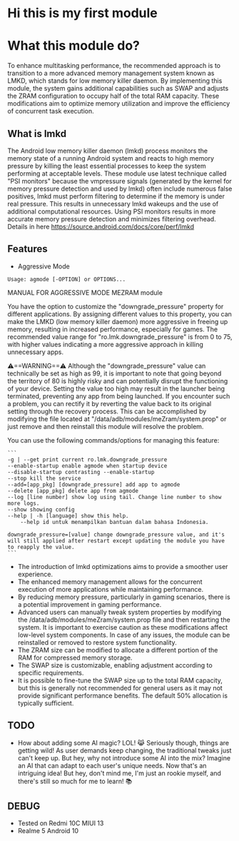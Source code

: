 # Hi this is my first module
# What this module do?
To enhance multitasking performance, the recommended approach is to transition to a more advanced memory management system known as LMKD, which stands for low memory killer daemon. By implementing this module, the system gains additional capabilities such as SWAP and adjusts the ZRAM configuration to occupy half of the total RAM capacity. These modifications aim to optimize memory utilization and improve the efficiency of concurrent task execution.

## What is lmkd
The Android low memory killer daemon (lmkd) process monitors the memory state of a running Android system and reacts to high memory pressure by killing the least essential processes to keep the system performing at acceptable levels. These module use latest technique called "PSI monitors" because the vmpressure signals (generated by the kernel for memory pressure detection and used by lmkd) often include numerous false positives, lmkd must perform filtering to determine if the memory is under real pressure. This results in unnecessary lmkd wakeups and the use of additional computational resources. Using PSI monitors results in more accurate memory pressure detection and minimizes filtering overhead.
Details in here https://source.android.com/docs/core/perf/lmkd 

## Features
- Aggressive Mode
    
`Usage: agmode [-OPTION] or OPTIONS...`

MANUAL FOR AGGRESSIVE MODE MEZRAM module 

You have the option to customize the "downgrade_pressure" property for different applications. By assigning different values to this property, you can make the LMKD (low memory killer daemon) more aggressive in freeing up memory, resulting in increased performance, especially for games. The recommended value range for "ro.lmk.downgrade_pressure" is from 0 to 75, with higher values indicating a more aggressive approach in killing unnecessary apps.

⚠️==WARNING==⚠️
Although the "downgrade_pressure" value can technically be set as high as 99, it is important to note that going beyond the territory of 80 is highly risky and can potentially disrupt the functioning of your device. Setting the value too high may result in the launcher being terminated, preventing any app from being launched. If you encounter such a problem, you can rectify it by reverting the value back to its original setting through the recovery process. This can be accomplished by modifying the file located at "/data/adb/modules/meZram/system.prop" or just remove and then reinstall this module will resolve the problem.

You can use the following commands/options for managing this feature:

    ```
	-g | --get print current ro.lmk.downgrade_pressure
	--enable-startup enable agmode when startup device
	--disable-startup contrasting --enable-startup
	--stop kill the service
	--add=[app_pkg] [downgrade_pressure] add app to agmode
	--delete [app_pkg] delete app from agmode
	--log [line number] show log using tail. Change line number to show more logs.
	--show showing config
	--help | -h [language] show this help.
		--help id untuk menampilkan bantuan dalam bahasa Indonesia.

	downgrade_pressure=[value] change downgrade_pressure value, and it's will still applied after restart except updating the module you have to reapply the value.
    ```
    
- The introduction of lmkd optimizations aims to provide a smoother user experience.
- The enhanced memory management allows for the concurrent execution of more applications while maintaining performance.
- By reducing memory pressure, particularly in gaming scenarios, there is a potential improvement in gaming performance.
- Advanced users can manually tweak system properties by modifying the /data/adb/modules/meZram/system.prop file and then restarting the system. It is important to exercise caution as these modifications affect low-level system components. In case of any issues, the module can be reinstalled or removed to restore system functionality.
- The ZRAM size can be modified to allocate a different portion of the RAM for compressed memory storage.
- The SWAP size is customizable, enabling adjustment according to specific requirements.
- It is possible to fine-tune the SWAP size up to the total RAM capacity, but this is generally not recommended for general users as it may not provide significant performance benefits. The default 50% allocation is typically sufficient.

## TODO
- How about adding some AI magic? LOL! 😹 Seriously though, things are getting wild! As user demands keep changing, the traditional tweaks just can't keep up. But hey, why not introduce some AI into the mix? Imagine an AI that can adapt to each user's unique needs. Now that's an intriguing idea! But hey, don't mind me, I'm just an rookie myself, and there's still so much for me to learn! 📚

## DEBUG
- Tested on Redmi 10C MIUI 13
- Realme 5 Android 10
